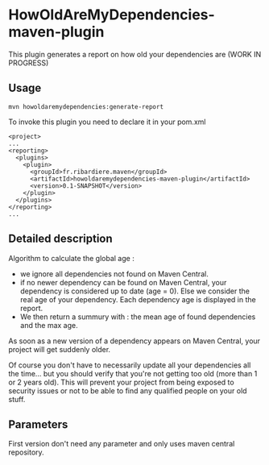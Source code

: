 # HowOldAreMyDependencies-maven-plugin

This plugin generates a report on how old your dependencies are (WORK IN PROGRESS)

## Usage
```
mvn howoldaremydependencies:generate-report
```

To invoke this plugin you need to declare it in your pom.xml
```
<project>
...
<reporting>
  <plugins>
    <plugin>
      <groupId>fr.ribardiere.maven</groupId>
      <artifactId>howoldaremydependencies-maven-plugin</artifactId>
      <version>0.1-SNAPSHOT</version>
    </plugin>
  </plugins>
</reporting>
...
```

## Detailed description

Algorithm to calculate the global age : 
- we ignore all dependencies not found on Maven Central.
- if no newer dependency can be found on Maven Central, your dependency is considered up to date (age = 0). Else we consider the real age of your dependency. Each dependency age is displayed in the report.
- We then return a summury with : the mean age of found dependencies and the max age.

As soon as a new version of a dependency appears on Maven Central, your project will get suddenly older.

Of course you don't have to necessarily update all your dependencies all the time... but you should verify that you're not getting too old (more than 1 or 2 years old). This will prevent your project from being exposed to security issues or not to be able to find any qualified people on your old stuff.

## Parameters

First version don't need any parameter and only uses maven central repository.
